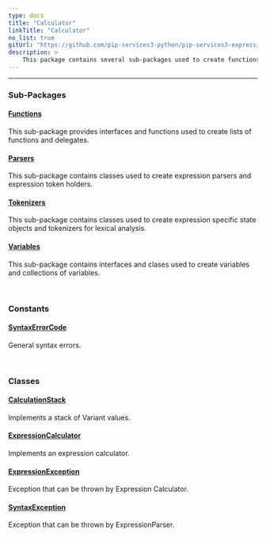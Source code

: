 ```yaml
---
type: docs
title: "Calculator"
linkTitle: "Calculator"
no_list: true
gitUrl: "https://github.com/pip-services3-python/pip-services3-expressions-python"
description: >
    This package contains several sub-packages used to create functions, delegates, expression parsers, expression token holders, tokenizers, variables and collections of variables. It also contains a class to create an expression calculator.
---
```

---
<div class="module-body"> 

### Sub-Packages

#### [Functions](functions)
This sub-package provides interfaces and functions used to create lists of functions and delegates.

#### [Parsers](parsers)
This sub-package contains classes used to create expression parsers and expression token holders.

#### [Tokenizers](tokenizers)
This sub-package contains classes used to create expression specific state objects and tokenizers for lexical analysis.

#### [Variables](variables)
This sub-package contains interfaces and clases used to create variables and collections of variables.

<br>

### Constants
 
#### [SyntaxErrorCode](syntax_error_code)
General syntax errors.

<br>

### Classes

#### [CalculationStack](calculation_stack)
Implements a stack of Variant values.

#### [ExpressionCalculator](expression_calculator)
Implements an expression calculator.

#### [ExpressionException](expression_exception)
Exception that can be thrown by Expression Calculator.

#### [SyntaxException](syntax_exception)
Exception that can be thrown by ExpressionParser.


</div>

